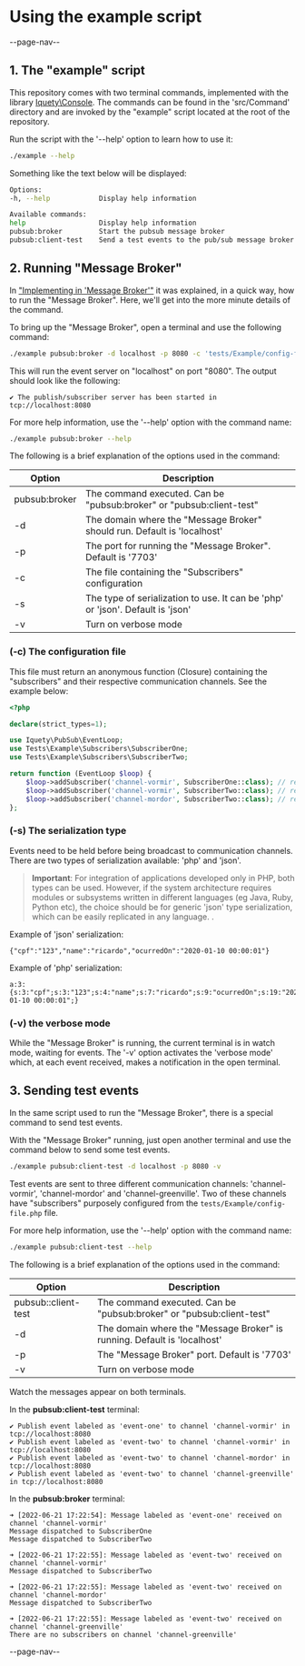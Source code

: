 # Using the example script

--page-nav--

## 1. The "example" script

This repository comes with two terminal commands, implemented with the library [Iquety\Console](https://github.com/iquety/console). The commands can be found in the 'src/Command' directory and are invoked by the "example" script located at the root of the repository.

Run the script with the '--help' option to learn how to use it:

```bash
./example --help
```

Something like the text below will be displayed:

```bash
Options: 
-h, --help            Display help information

Available commands: 
help                  Display help information
pubsub:broker         Start the pubsub message broker
pubsub:client-test    Send a test events to the pub/sub message broker
```

## 2. Running "Message Broker"

In ["Implementing in 'Message Broker'"](03-implementing-in-broker.md) it was explained, in a quick way, how to run the "Message Broker". Here, we'll get into the more minute details of the command.

To bring up the "Message Broker", open a terminal and use the following command:

```bash
./example pubsub:broker -d localhost -p 8080 -c 'tests/Example/config-file.php' -s json -v
```

This will run the event server on "localhost" on port "8080". The output should look like the following:

```text
✔ The publish/subscriber server has been started in tcp://localhost:8080
```

For more help information, use the '--help' option with the command name:

```bash
./example pubsub:broker --help
```

The following is a brief explanation of the options used in the command:

Option | Description
-- | --
pubsub:broker | The command executed. Can be "pubsub:broker" or "pubsub:client-test"
-d | The domain where the "Message Broker" should run. Default is 'localhost'
-p | The port for running the "Message Broker". Default is '7703'
-c | The file containing the "Subscribers" configuration
-s | The type of serialization to use. It can be 'php' or 'json'. Default is 'json'
-v | Turn on verbose mode

### (-c) The configuration file

This file must return an anonymous function (Closure) containing the "subscribers" and their respective communication channels. See the example below:

```php
<?php

declare(strict_types=1);

use Iquety\PubSub\EventLoop;
use Tests\Example\Subscribers\SubscriberOne;
use Tests\Example\Subscribers\SubscriberTwo;

return function (EventLoop $loop) {
    $loop->addSubscriber('channel-vormir', SubscriberOne::class); // receive EventOne
    $loop->addSubscriber('channel-vormir', SubscriberTwo::class); // receive EventOne e EventTwo
    $loop->addSubscriber('channel-mordor', SubscriberTwo::class); // receive EventOne e EventTwo
};
```

### (-s) The serialization type

Events need to be held before being broadcast to communication channels. There are two types of serialization available: 'php' and 'json'.

> **Important**: For integration of applications developed only in PHP, both types can be used. However, if the system architecture requires modules or subsystems written in different languages (eg Java, Ruby, Python etc), the choice should be for generic 'json' type serialization, which can be easily replicated in any language. .

Example of 'json' serialization:

```text
{"cpf":"123","name":"ricardo","ocurredOn":"2020-01-10 00:00:01"}
```

Example of 'php' serialization:

```text
a:3:{s:3:"cpf";s:3:"123";s:4:"name";s:7:"ricardo";s:9:"ocurredOn";s:19:"2020-01-10 00:00:01";}
```

### (-v) the verbose mode

While the "Message Broker" is running, the current terminal is in watch mode, waiting for events. The '-v' option activates the 'verbose mode' which, at each event received, makes a notification in the open terminal.

## 3. Sending test events

In the same script used to run the "Message Broker", there is a special command to send test events.

With the "Message Broker" running, just open another terminal and use the command below to send some test events.

```bash
./example pubsub:client-test -d localhost -p 8080 -v
```

Test events are sent to three different communication channels: 'channel-vormir', 'channel-mordor' and 'channel-greenville'. Two of these channels have "subscribers" purposely configured from the `tests/Example/config-file.php` file.

For more help information, use the '--help' option with the command name:

```bash
./example pubsub:client-test --help
```

The following is a brief explanation of the options used in the command:

Option | Description
-- | --
pubsub::client-test | The command executed. Can be "pubsub:broker" or "pubsub:client-test"
-d | The domain where the "Message Broker" is running. Default is 'localhost'
-p | The "Message Broker" port. Default is '7703'
-v | Turn on verbose mode

Watch the messages appear on both terminals.

In the **pubsub:client-test** terminal:

```text
✔ Publish event labeled as 'event-one' to channel 'channel-vormir' in tcp://localhost:8080
✔ Publish event labeled as 'event-two' to channel 'channel-vormir' in tcp://localhost:8080
✔ Publish event labeled as 'event-two' to channel 'channel-mordor' in tcp://localhost:8080
✔ Publish event labeled as 'event-two' to channel 'channel-greenville' in tcp://localhost:8080
```

In the **pubsub:broker** terminal:

```text
➜ [2022-06-21 17:22:54]: Message labeled as 'event-one' received on channel 'channel-vormir'
Message dispatched to SubscriberOne
Message dispatched to SubscriberTwo

➜ [2022-06-21 17:22:55]: Message labeled as 'event-two' received on channel 'channel-vormir'
Message dispatched to SubscriberTwo

➜ [2022-06-21 17:22:55]: Message labeled as 'event-two' received on channel 'channel-mordor'
Message dispatched to SubscriberTwo

➜ [2022-06-21 17:22:55]: Message labeled as 'event-two' received on channel 'channel-greenville'
There are no subscribers on channel 'channel-greenville'
```

--page-nav--
